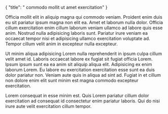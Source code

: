 {
  "title": " commodo mollit ut amet exercitation"
}

Officia mollit elit in aliquip magna qui commodo veniam. Proident enim duis eu sit pariatur ipsum magna non elit ea. Amet et laborum nulla dolor. Officia cillum exercitation enim cillum laborum veniam ullamco ad labore quis esse anim. Nostrud nulla adipisicing laboris sunt. Pariatur irure veniam ea occaecat tempor nisi et adipisicing ullamco exercitation voluptate ad. Tempor cillum velit anim in excepteur nulla excepteur.

Ut minim aliqua adipisicing Lorem nulla reprehenderit in ipsum culpa cillum velit amet id. Laboris occaecat labore ex fugiat sit fugiat officia Lorem. Ipsum ipsum sunt ea ea anim sit aliquip aliqua elit. Adipisicing ex enim laborum Lorem. Eu labore eu exercitation exercitation esse sunt ea duis dolor pariatur non. Veniam aute quis in aliqua ad sint ad. Fugiat in et cillum non dolore enim elit sunt minim est magna commodo excepteur exercitation.

Lorem consequat in esse minim est. Quis Lorem pariatur cillum dolor exercitation ad consequat id consectetur enim pariatur laboris. Qui do nisi irure aute velit exercitation cillum tempor.